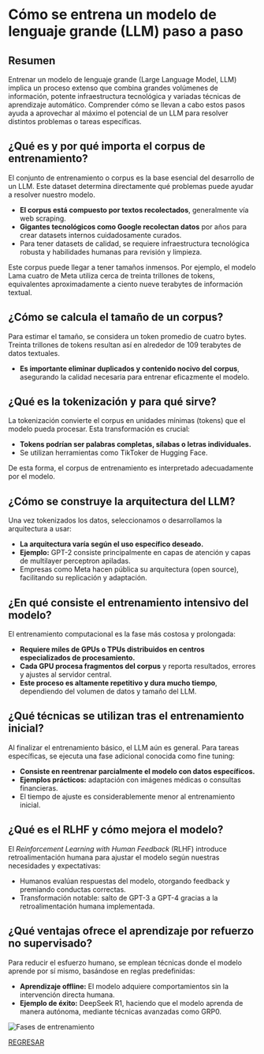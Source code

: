 # Cómo se entrena un modelo de lenguaje grande (LLM) paso a paso

## Resumen

Entrenar un modelo de lenguaje grande (Large Language Model, LLM) implica un proceso extenso que combina grandes volúmenes de información, potente infraestructura tecnológica y variadas técnicas de aprendizaje automático. Comprender cómo se llevan a cabo estos pasos ayuda a aprovechar al máximo el potencial de un LLM para resolver distintos problemas o tareas específicas.

## ¿Qué es y por qué importa el corpus de entrenamiento?

El conjunto de entrenamiento o corpus es la base esencial del desarrollo de un LLM. Este dataset determina directamente qué problemas puede ayudar a resolver nuestro modelo.

* **El corpus está compuesto por textos recolectados**, generalmente vía web scraping.
* **Gigantes tecnológicos como Google recolectan datos** por años para crear datasets internos cuidadosamente curados.
* Para tener datasets de calidad, se requiere infraestructura tecnológica robusta y habilidades humanas para revisión y limpieza.

Este corpus puede llegar a tener tamaños inmensos. Por ejemplo, el modelo Lama cuatro de Meta utiliza cerca de treinta trillones de tokens, equivalentes aproximadamente a ciento nueve terabytes de información textual.

## ¿Cómo se calcula el tamaño de un corpus?

Para estimar el tamaño, se considera un token promedio de cuatro bytes. Treinta trillones de tokens resultan así en alrededor de 109 terabytes de datos textuales.

* **Es importante eliminar duplicados y contenido nocivo del corpus**, asegurando la calidad necesaria para entrenar eficazmente el modelo.

## ¿Qué es la tokenización y para qué sirve?

La tokenización convierte el corpus en unidades mínimas (tokens) que el modelo pueda procesar. Esta transformación es crucial:

* **Tokens podrían ser palabras completas, sílabas o letras individuales.**
* Se utilizan herramientas como TikToker de Hugging Face.

De esta forma, el corpus de entrenamiento es interpretado adecuadamente por el modelo.

## ¿Cómo se construye la arquitectura del LLM?

Una vez tokenizados los datos, seleccionamos o desarrollamos la arquitectura a usar:

* **La arquitectura varía según el uso específico deseado.**
* **Ejemplo:** GPT-2 consiste principalmente en capas de atención y capas de multilayer perceptron apiladas.
* Empresas como Meta hacen pública su arquitectura (open source), facilitando su replicación y adaptación.

## ¿En qué consiste el entrenamiento intensivo del modelo?

El entrenamiento computacional es la fase más costosa y prolongada:

* **Requiere miles de GPUs o TPUs distribuidos en centros especializados de procesamiento.**
* **Cada GPU procesa fragmentos del corpus** y reporta resultados, errores y ajustes al servidor central.
* **Este proceso es altamente repetitivo y dura mucho tiempo**, dependiendo del volumen de datos y tamaño del LLM.

## ¿Qué técnicas se utilizan tras el entrenamiento inicial?

Al finalizar el entrenamiento básico, el LLM aún es general. Para tareas específicas, se ejecuta una fase adicional conocida como fine tuning:

* **Consiste en reentrenar parcialmente el modelo con datos específicos.**
* **Ejemplos prácticos:** adaptación con imágenes médicas o consultas financieras.
* El tiempo de ajuste es considerablemente menor al entrenamiento inicial.

## ¿Qué es el RLHF y cómo mejora el modelo?

El *Reinforcement Learning with Human Feedback* (RLHF) introduce retroalimentación humana para ajustar el modelo según nuestras necesidades y expectativas:

* Humanos evalúan respuestas del modelo, otorgando feedback y premiando conductas correctas.
* Transformación notable: salto de GPT-3 a GPT-4 gracias a la retroalimentación humana implementada.

## ¿Qué ventajas ofrece el aprendizaje por refuerzo no supervisado?

Para reducir el esfuerzo humano, se emplean técnicas donde el modelo aprende por sí mismo, basándose en reglas predefinidas:

* **Aprendizaje offline:** El modelo adquiere comportamientos sin la intervención directa humana.
* **Ejemplo de éxito:** DeepSeek R1, haciendo que el modelo aprenda de manera autónoma, mediante técnicas avanzadas como GRP0.

![Fases de entrenamiento](https://static.platzi.com/media/user_upload/upload-44de8b52-955e-46ae-b9d0-d86affb1bda0.png)

[REGRESAR](../02_Componentes_Avanzados_de_los_LLMs/Intro.md)